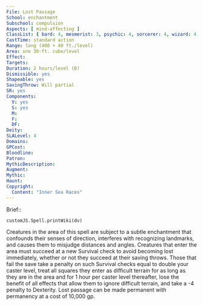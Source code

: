 ```yaml
---
File: Lost Passage
School: enchantment
Subschool: compulsion
Aspects: [ mind-affecting ]
ClassList: { bard: 4, mesmerist: 3, psychic: 4, sorcerer: 4, wizard: 4 }
CastTime: standard action
Range: long (400 + 40 ft./level)
Area: one 30-ft. cube/level
Effect: 
Targets: 
Duration: 2 hours/level (D)
Dismissible: yes
Shapeable: yes
SavingThrow: Will partial
SR: yes
Components:
  V: yes
  S: yes
  M: 
  F: 
  DF: 
Deity: 
SLALevel: 4
Domains: 
GPCost: 
Bloodline: 
Patron: 
MythicDescription: 
Augment: 
Mythic: 
Haunt: 
Copyright:
  Content: "Inner Sea Races"
---
```

Brief:: 

```dataviewjs
customJS.Spell.printWiki(dv)
```

Creatures in the area of this spell are subject to a subtle enchantment that confounds their senses of direction, interferes with recognizing landmarks, and causes them to misjudge distances and angles. Creatures that enter the area must succeed at a new Survival check to avoid becoming lost immediately, whether or not they succeed at their saving throws. Those that fail the save take a penalty on such Survival checks equal to double your caster level, treat all squares they enter as difficult terrain for as long as they are in the area and for 1 hour per caster level thereafter, lose the benefit of all effects that allow them to ignore difficult terrain, and take a -4 penalty to Dexterity.  Lost passage can be made permanent with permanency at a cost of 10,000 gp.
